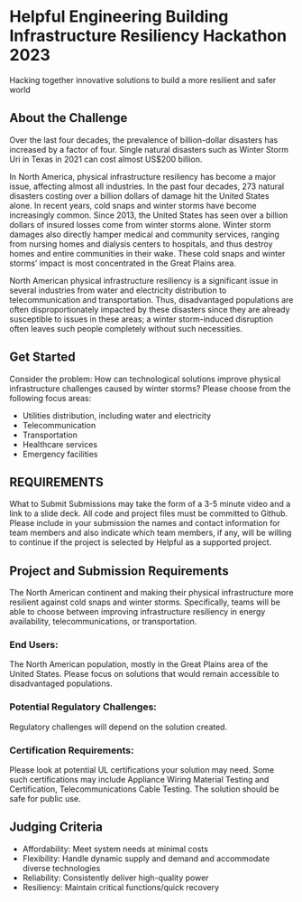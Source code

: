# Helpful Engineering Building Infrastructure Resiliency Hackathon 2023

Hacking together innovative solutions to build a more resilient and safer world

## About the Challenge
Over the last four decades, the prevalence of billion-dollar disasters has increased by a factor of four. Single natural disasters such as Winter Storm Uri in Texas in 2021 can cost almost US$200 billion.

In North America, physical infrastructure resiliency has become a major issue, affecting almost all industries. In the past four decades, 273 natural disasters costing over a billion dollars of damage hit the United States alone. In recent years, cold snaps and winter storms have become increasingly common. Since 2013, the United States has seen over a billion dollars of insured losses come from winter storms alone. Winter storm damages also directly hamper medical and community services, ranging from nursing homes and dialysis centers to hospitals, and thus destroy homes and entire communities in their wake. These cold snaps and winter storms’ impact is most concentrated in the Great Plains area.

North American physical infrastructure resiliency is a significant issue in several industries from water and electricity distribution to telecommunication and transportation. Thus, disadvantaged populations are often disproportionately impacted by these disasters since they are already susceptible to issues in these areas; a winter storm-induced disruption often leaves such people completely without such necessities.

## Get Started
Consider the problem: How can technological solutions improve physical infrastructure challenges caused by winter storms? Please choose from the following focus areas:

- Utilities distribution, including water and electricity
- Telecommunication
- Transportation
- Healthcare services
- Emergency facilities

## REQUIREMENTS
What to Submit
Submissions may take the form of a 3-5 minute video and a link to a slide deck. All code and project files must be committed to Github.
Please include in your submission the names and contact information for team members and also indicate which team members, if any, will be willing to continue if the project is selected by Helpful as a supported project.

 
## Project and Submission Requirements
The North American continent and making their physical infrastructure more resilient against cold snaps and winter storms. Specifically, teams will be able to choose between improving infrastructure resiliency in energy availability, telecommunications, or transportation.

### End Users:
The North American population, mostly in the Great Plains area of the United States. Please focus on solutions that would remain accessible to disadvantaged populations.

### Potential Regulatory Challenges:
Regulatory challenges will depend on the solution created.

### Certification Requirements:
Please look at potential UL certifications your solution may need. Some such certifications may include Appliance Wiring Material Testing and Certification, Telecommunications Cable Testing.
The solution should be safe for public use.

## Judging Criteria
- Affordability: Meet system needs at minimal costs 
- Flexibility: Handle dynamic supply and demand and accommodate diverse technologies 
- Reliability: Consistently deliver high-quality power 
- Resiliency: Maintain critical functions/quick recovery
